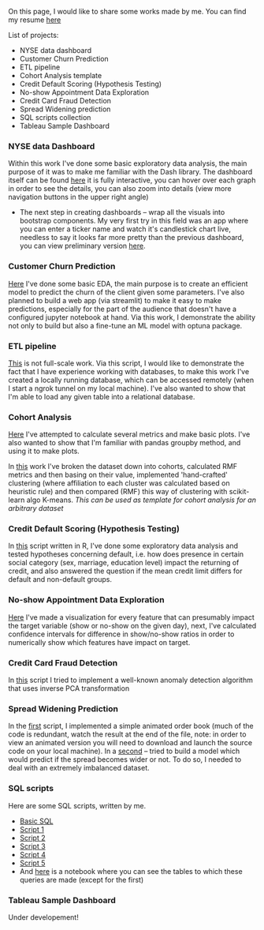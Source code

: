<link rel="icon" href="icon.png">

On this page, I would like to share some works made by me. You can find my resume [here](https://spb.hh.ru/resume/03d9e35dff096d7a650039ed1f4e4e39726f7a?hhtmFrom=account_login)

List of projects:

- NYSE data dashboard
- Customer Churn Prediction
- ETL pipeline
- Cohort Analysis template
- Credit Default Scoring (Hypothesis Testing)
- No-show Appointment Data Exploration
- Credit Card Fraud Detection
- Spread Widening prediction
- SQL scripts collection
- Tableau Sample Dashboard

### NYSE data Dashboard

Within this work I've done some basic exploratory data analysis, the main purpose of it was to make me familiar with the Dash library. The dashboard itself can be found [here](https://nyse-data.herokuapp.com/) it is fully interactive, you can hover over each graph in order to see the details, you can also zoom into details (view more navigation buttons in the upper right angle)

- The next step in creating dashboards – wrap all the visuals into bootstrap components. My very first try in this field was an app where you can enter a ticker name and watch it's candlestick chart live, needless to say it looks far more pretty than the previous dashboard, you can view preliminary version [here](https://yukontaf-stock-plot.herokuapp.com/).

### Customer Churn Prediction

[Here](churnAnalysis.html) I've done some basic EDA, the main purpose is to create an efficient model to predict the churn of the client given some parameters. I've also planned to build a web app (via streamlit) to make it easy to make predictions, especially for the part of the audience that doesn't have a configured jupyter notebook at hand. Via this work, I demonstrate the ability not only to build but also a fine-tune an ML model with optuna package.

### ETL pipeline

[This](etl.html) is not full-scale work. Via this script, I would like to demonstrate the fact that I have experience working with databases, to make this work I've created a locally running database, which can be accessed remotely (when I start a ngrok tunnel on my local machine). I've also wanted to show that I'm able to load any given table into a relational database.

### Cohort Analysis

[Here](Case6.html) I've attempted to calculate several metrics and make basic plots. I've also wanted to show that I'm familiar with pandas groupby method, and using it to make plots.

In [this](cohortAnalysis.html) work I've broken the dataset down into cohorts, calculated RMF metrics and then basing on their value, implemented  'hand-crafted' clustering (where affiliation to each cluster was calculated based on heuristic rule) and then compared (RMF) this way of clustering with scikit-learn algo K-means. *This can be used as template for cohort analysis for an arbitrary dataset*  

### Credit Default Scoring (Hypothesis Testing)

In [this](creditScore.html) script written in R, I've done some exploratory data analysis and tested hypotheses concerning default, i.e. how does presence in certain social category (sex, marriage, education level) impact the returning of credit, and also answered the question if the mean credit limit differs for default and non-default groups.

### No-show Appointment Data Exploration

[Here](noShowAppointment.html) I've made a visualization for every feature that can presumably impact the target variable (show or no-show on the given day), next, I've calculated confidence intervals for difference in show/no-show ratios in order to numerically show which features have impact on target. 

### Credit Card Fraud Detection

In [this](ccFraudDetection.html) script I tried to implement a well-known anomaly detection algorithm that uses inverse PCA transformation 

### Spread Widening Prediction

In the [first](orderBook.html) script, I implemented a simple animated order book (much of the code is redundant, watch the result at the end of the file, note: in order to view an animated version you will need to download and launch the source code on your local machine). In a [second](spreadWideningPred.html) – tried to build a model which would predict if the spread becomes wider or not. To do so, I needed to deal with an extremely imbalanced dataset.

### SQL scripts

Here are some SQL scripts, written by me.

- [Basic SQL](basicSQL.html)
- [Script 1](https://github.com/yukontaf/projects/blob/master/script1.sql)
- [Script 2](https://github.com/yukontaf/projects/blob/master/script2.sql)
- [Script 3](https://github.com/yukontaf/projects/blob/master/script3.sql)
- [Script 4](https://github.com/yukontaf/projects/blob/master/script4.sql)
- [Script 5](https://github.com/yukontaf/projects/blob/master/script5.sql)
- And [here](tables.html) is a notebook where you can see the tables to which these queries are made (except for the first)

### Tableau Sample Dashboard

Under developement!
